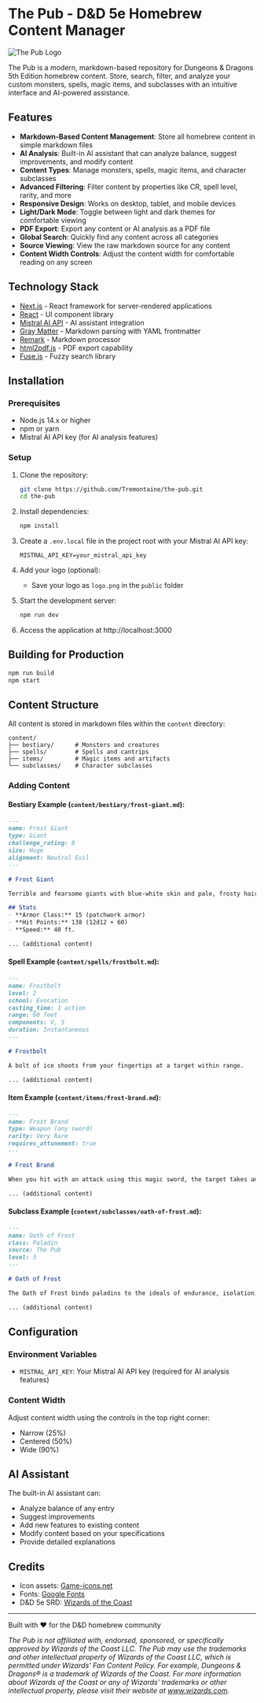 # The Pub - D&D 5e Homebrew Content Manager

![The Pub Logo](https://i.ibb.co/cJvPq8x/the-pub-preview.png)

The Pub is a modern, markdown-based repository for Dungeons & Dragons 5th Edition homebrew content. Store, search, filter, and analyze your custom monsters, spells, magic items, and subclasses with an intuitive interface and AI-powered assistance.

## Features

- **Markdown-Based Content Management**: Store all homebrew content in simple markdown files
- **AI Analysis**: Built-in AI assistant that can analyze balance, suggest improvements, and modify content
- **Content Types**: Manage monsters, spells, magic items, and character subclasses
- **Advanced Filtering**: Filter content by properties like CR, spell level, rarity, and more
- **Responsive Design**: Works on desktop, tablet, and mobile devices
- **Light/Dark Mode**: Toggle between light and dark themes for comfortable viewing
- **PDF Export**: Export any content or AI analysis as a PDF file
- **Global Search**: Quickly find any content across all categories
- **Source Viewing**: View the raw markdown source for any content
- **Content Width Controls**: Adjust the content width for comfortable reading on any screen

## Technology Stack

- [Next.js](https://nextjs.org/) - React framework for server-rendered applications
- [React](https://reactjs.org/) - UI component library
- [Mistral AI API](https://mistral.ai/) - AI assistant integration
- [Gray Matter](https://github.com/jonschlinkert/gray-matter) - Markdown parsing with YAML frontmatter
- [Remark](https://github.com/remarkjs/remark) - Markdown processor
- [html2pdf.js](https://github.com/eKoopmans/html2pdf.js) - PDF export capability
- [Fuse.js](https://fusejs.io/) - Fuzzy search library

## Installation

### Prerequisites

- Node.js 14.x or higher
- npm or yarn
- Mistral AI API key (for AI analysis features)

### Setup

1. Clone the repository:
   ```bash
   git clone https://github.com/Tremontaine/the-pub.git
   cd the-pub
   ```

2. Install dependencies:
   ```bash
   npm install
   ```

3. Create a `.env.local` file in the project root with your Mistral AI API key:
   ```
   MISTRAL_API_KEY=your_mistral_api_key
   ```

4. Add your logo (optional):
   - Save your logo as `logo.png` in the `public` folder

5. Start the development server:
   ```bash
   npm run dev
   ```

6. Access the application at http://localhost:3000

## Building for Production

```bash
npm run build
npm start
```

## Content Structure

All content is stored in markdown files within the `content` directory:

```
content/
├── bestiary/      # Monsters and creatures
├── spells/        # Spells and cantrips
├── items/         # Magic items and artifacts
└── subclasses/    # Character subclasses
```

### Adding Content

#### Bestiary Example (`content/bestiary/frost-giant.md`):

```markdown
---
name: Frost Giant
type: Giant
challenge_rating: 8
size: Huge
alignment: Neutral Evil
---

# Frost Giant

Terrible and fearsome giants with blue-white skin and pale, frosty hair.

## Stats
- **Armor Class:** 15 (patchwork armor)
- **Hit Points:** 138 (12d12 + 60)
- **Speed:** 40 ft.

... (additional content)
```

#### Spell Example (`content/spells/frostbolt.md`):

```markdown
---
name: Frostbolt
level: 2
school: Evocation
casting_time: 1 action
range: 60 feet
components: V, S
duration: Instantaneous
---

# Frostbolt

A bolt of ice shoots from your fingertips at a target within range.

... (additional content)
```

#### Item Example (`content/items/frost-brand.md`):

```markdown
---
name: Frost Brand
type: Weapon (any sword)
rarity: Very Rare
requires_attunement: true
---

# Frost Brand

When you hit with an attack using this magic sword, the target takes an extra 1d6 cold damage.

... (additional content)
```

#### Subclass Example (`content/subclasses/oath-of-frost.md`):

```markdown
---
name: Oath of Frost
class: Paladin
source: The Pub
level: 3
---

# Oath of Frost

The Oath of Frost binds paladins to the ideals of endurance, isolation, and preservation.

... (additional content)
```

## Configuration

### Environment Variables

- `MISTRAL_API_KEY`: Your Mistral AI API key (required for AI analysis features)

### Content Width

Adjust content width using the controls in the top right corner:
- Narrow (25%)
- Centered (50%)
- Wide (90%)

## AI Assistant

The built-in AI assistant can:
- Analyze balance of any entry
- Suggest improvements
- Add new features to existing content
- Modify content based on your specifications
- Provide detailed explanations

## Credits

- Icon assets: [Game-icons.net](https://game-icons.net/)
- Fonts: [Google Fonts](https://fonts.google.com/)
- D&D 5e SRD: [Wizards of the Coast](https://dnd.wizards.com/resources/systems-reference-document)

---

Built with ❤️ for the D&D homebrew community

*The Pub is not affiliated with, endorsed, sponsored, or specifically approved by Wizards of the Coast LLC. The Pub may use the trademarks and other intellectual property of Wizards of the Coast LLC, which is permitted under Wizards' Fan Content Policy. For example, Dungeons & Dragons® is a trademark of Wizards of the Coast. For more information about Wizards of the Coast or any of Wizards' trademarks or other intellectual property, please visit their website at www.wizards.com.*
